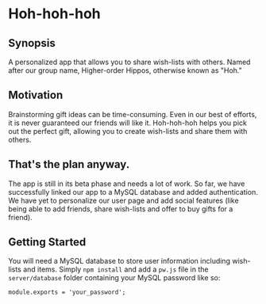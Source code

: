 # Hoh-hoh-hoh

## Synopsis

A personalized app that allows you to share wish-lists with others. Named after our group name, Higher-order Hippos, otherwise known as "Hoh."

## Motivation

Brainstorming gift ideas can be time-consuming. Even in our best of efforts, it is never guaranteed our friends will like it. Hoh-hoh-hoh helps you pick out the perfect gift, allowing you to create wish-lists and share them with others.

## That's the plan anyway.

The app is still in its beta phase and needs a lot of work. So far, we have successfully linked our app to a MySQL database and added authentication. We have yet to personalize our user page and add social features (like being able to add friends, share wish-lists and offer to buy gifts for a friend).

## Getting Started

You will need a MySQL database to store user information including wish-lists and items. Simply `npm install` and add a `pw.js` file in the `server/database` folder containing your MySQL password like so:

```
module.exports = 'your_password';

```
